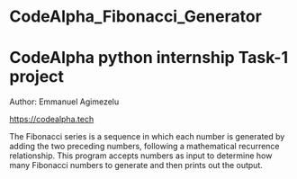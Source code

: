 # CodeAlpha_Fibonacci_Generator


# CodeAlpha python internship Task-1 project
Author: Emmanuel Agimezelu

https://codealpha.tech

The Fibonacci series is a sequence in which each number is generated by adding the two preceding numbers, following a mathematical recurrence relationship. This program accepts numbers as input to determine how many Fibonacci numbers to generate and then prints out the output.

